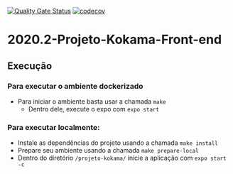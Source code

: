 [![Quality Gate Status](https://sonarcloud.io/api/project_badges/measure?project=fga-eps-mds_2020.2-Projeto-Kokama-Front-end&metric=alert_status)](https://sonarcloud.io/dashboard?id=fga-eps-mds_2020.2-Projeto-Kokama-Front-end)
[![codecov](https://codecov.io/gh/fga-eps-mds/2020.2-Projeto-Kokama-Front-end/branch/dev/graph/badge.svg?token=Q1MXF6Z70S)](https://codecov.io/gh/fga-eps-mds/2020.2-Projeto-Kokama-Front-end)

# 2020.2-Projeto-Kokama-Front-end


## Execução

### Para executar o ambiente dockerizado
* Para iniciar o ambiente basta usar a chamada `make`
  - Dentro dele, execute o expo com `expo start`

### Para executar localmente:
* Instale as dependências do projeto usando a chamada `make install`
* Prepare seu ambiente usando a chamada `make prepare-local`
* Dentro do diretório `/projeto-kokama/` inicie a aplicação com `expo start -c`
